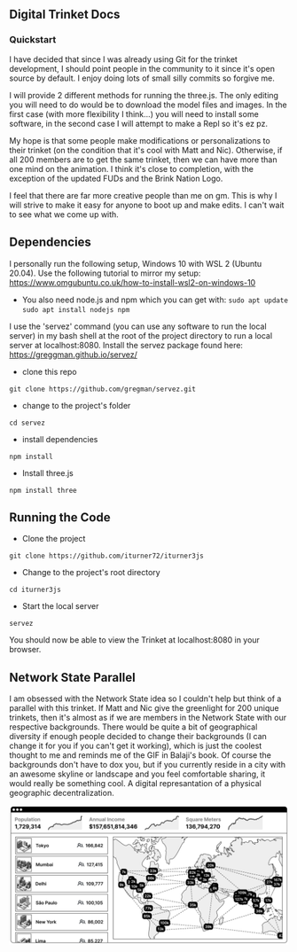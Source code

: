 ## Digital Trinket Docs

### Quickstart
I have decided that since I was already using Git for the trinket development,
I should point people in the community to it since it's open source by default.
I enjoy doing lots of small silly commits so forgive me.

I will provide 2 different methods for running the three.js. The only
editing you will need to do would be to download the model files and images. In
the first case (with more flexibility I think...) you will need to install some
software, in the second case I will attempt to make a Repl so it's ez pz.

My hope is that some people make modifications or personalizations to their
trinket (on the condition that it's cool with Matt and Nic). Otherwise, if all
200 members are to get the same trinket, then we can have more than one mind on
the animation. I think it's close to completion, with the exception of the
updated FUDs and the Brink Nation Logo.

I feel that there are far more creative people than me on gm. This is why I
will strive to make it easy for anyone to boot up and make edits. I can't wait
to see what we come up with.

## Dependencies
I personally run the following setup, Windows 10 with WSL 2 (Ubuntu 20.04).
Use the following tutorial to mirror my setup:
https://www.omgubuntu.co.uk/how-to-install-wsl2-on-windows-10

* You also need node.js and npm which you can get with:
``
sudo apt update
sudo apt install nodejs npm
``

I use the 'servez' command (you can use any software to run the local server)
in my bash shell at the root of the project directory to run a local server at
localhost:8080. Install the servez package found here:
https://greggman.github.io/servez/
* clone this repo
```
git clone https://github.com/gregman/servez.git
```
* change to the project's folder
```
cd servez
```
* install dependencies
```
npm install
```
* Install three.js
```
npm install three
```

## Running the Code
* Clone the project
```
git clone https://github.com/iturner72/iturner3js
```
* Change to the project's root directory
```
cd iturner3js
```
* Start the local server
```
servez
```
You should now be able to view the Trinket at localhost:8080 in your browser.

## Network State Parallel
I am obsessed with the Network State idea so I couldn't help but think of a
parallel with this trinket. If Matt and Nic give the greenlight for 200 unique
trinkets, then it's almost as if we are members in the Network State with our
respective backgrounds. There would be quite a bit of geographical diversity
if enough people decided to change their backgrounds (I can change it for you
if you can't get it working), which is just the coolest thought to me and
reminds me of the GIF in Balaji's book. Of course the backgrounds don't have to
dox you, but if you currently reside in a city with an awesome skyline or
landscape and you feel comfortable sharing, it would really be something cool.
A digital represantation of a physical geographic decentralization.

![Network_State](./styles/balaji.png)



